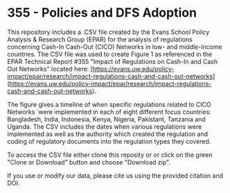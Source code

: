 355 - Policies and DFS Adoption
===============================

This repository includes a .CSV file created by the Evans School Policy
Analysis & Research Group (EPAR) for the analysis of regulations concerning
Cash-In Cash-Out (CICO) Networks in low- and middle-income countries. The CSV 
file was used to create Figure 1 as referenced in the EPAR Technical Report #355
"Impact of Regulations on Cash-In and Cash Out Networks" located here:
[https://evans.uw.edu/policy-impact/epar/research/impact-regulations-cash-and-cash-out-networks]
(https://evans.uw.edu/policy-impact/epar/research/impact-regulations-cash-and-cash-out-networks).

The figure gives a timeline of when specific regulations related to CICO
Networks `were implemented in each of eight different focus countries:
Bangladesh, India, Indonesia, Kenya, Nigeria, Pakistant, Tanzania and Uganda.
The CSV includes the dates when various regulations were implemented as well as
the authority which created the regulation and coding of regulatory documents
into the regulation types they covered.

To access the CSV file either clone this reposity or or click on the green
"Clone or Download" button and choose "Download zip".

If you use or modify our data, please cite us using the provided citation and
DOI.
